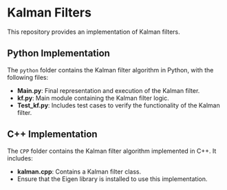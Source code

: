 # Kalman Filters

This repository provides an implementation of Kalman filters.

## Python Implementation

The `python` folder contains the Kalman filter algorithm in Python, with the following files:

- **Main.py**: Final representation and execution of the Kalman filter.
- **kf.py**: Main module containing the Kalman filter logic.
- **Test_kf.py**: Includes test cases to verify the functionality of the Kalman filter.

## C++ Implementation

The `CPP` folder contains the Kalman filter algorithm implemented in C++. It includes:

- **kalman.cpp**: Contains a Kalman filter class.
- Ensure that the Eigen library is installed to use this implementation.
